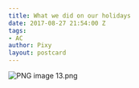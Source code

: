 ```yaml
---
title: What we did on our holidays
date: 2017-08-27 21:54:00 Z
tags:
- AC
author: Pixy
layout: postcard
---
```


![PNG image 13.png](/uploads/PNG%20image%2013.png)